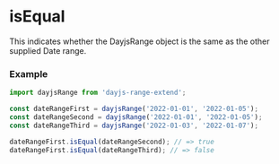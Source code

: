 # isEqual
This indicates whether the DayjsRange object is the same as the other supplied Date range.

### Example
```ts
import dayjsRange from 'dayjs-range-extend';

const dateRangeFirst = dayjsRange('2022-01-01', '2022-01-05');
const dateRangeSecond = dayjsRange('2022-01-01', '2022-01-05');
const dateRangeThird = dayjsRange('2022-01-03', '2022-01-07');

dateRangeFirst.isEqual(dateRangeSecond); // => true
dateRangeFirst.isEqual(dateRangeThird); // => false
```
